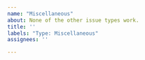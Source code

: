 ```yaml
---
name: "Miscellaneous"
about: None of the other issue types work.
title: ''
labels: "Type: Miscellaneous"
assignees: ''

---
```

